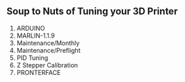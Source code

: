 
## Soup to Nuts of Tuning your 3D Printer

1. ARDUINO
2. MARLIN-1.1.9
3. Maintenance/Monthly
7. Maintenance/Preflight
3. PID Tuning
4. Z Stepper Calibration
5. PRONTERFACE

<!--stackedit_data:
eyJoaXN0b3J5IjpbMzMyNzI5MjM4XX0=
-->